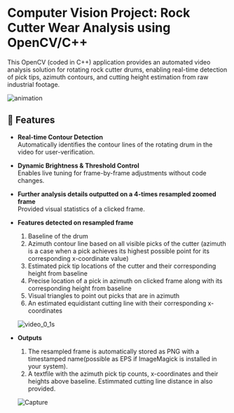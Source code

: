 # Computer Vision Project: Rock Cutter Wear Analysis using OpenCV/C++ 

This OpenCV (coded in C++) application provides an automated video analysis solution for rotating rock cutter drums, enabling real-time detection of pick tips, azimuth contours, and cutting height estimation from raw industrial footage.

![animation](https://github.com/user-attachments/assets/d2343e3e-5cf7-4714-b3f8-1afc8c7af6ce)

## 🚀 Features

- **Real-time Contour Detection**  
  Automatically identifies the contour lines of the rotating drum in the video for user-verification.

- **Dynamic Brightness & Threshold Control**  
  Enables live tuning for frame-by-frame adjustments without code changes.

- **Further analysis details outputted on a 4-times resampled zoomed frame**  
  Provided visual statistics of a clicked frame.
  
- **Features detected on resampled frame**  
  1. Baseline of the drum
  2. Azimuth contour line based on all visible picks of the cutter (azimuth is a case when a pick achieves its highest possible point for its corresponding x-coordinate value)
  3. Estimated pick tip locations of the cutter and their corresponding height from baseline
  4. Precise location of a pick in azimuth on clicked frame along with its corresponding height from baseline
  5. Visual triangles to point out picks that are in azimuth
  6. An estimated equidistant cutting line with their corresponding x-coordinates

  ![video_0_1s](https://github.com/user-attachments/assets/a94411e0-9e91-4882-be64-cbf49b7f1442)


- **Outputs**  
  1. The resampled frame is automatically stored as PNG with a timestamped name(possible as EPS if ImageMagick is installed in your system).
  2. A textfile with the azimuth pick tip counts, x-coordinates and their heights above baseline. Estimmated cutting line distance in also provided.

  ![Capture](https://github.com/user-attachments/assets/4a3a4593-2df6-4f46-8a95-f98fd86955d5)
